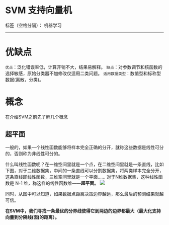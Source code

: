 ﻿# SVM 支持向量机

标签（空格分隔）： 机器学习

---


# 优缺点
`优点`：泛化错误率低，计算开销不大，结果易解释。
`缺点`：对参数调节和核函数的选择敏感，原始分类器不加修改仅适用二类问题。
`适用数据类型`：数值型和标称型数据(离散，分类)。

# 概念
在介绍SVM之前先了解几个概念
## 超平面
一般的，如果一个线性函数能够将样本完全正确的分开，就称这些数据是线性可分的，否则称为非线性可分的。

什么叫线性函数呢？在一维空间里就是一个点，在二维空间里就是一条直线，比如下图，对于二维数据集，中间的一条直线可以分割数据集，将两类样本完全分开，这条直线即线性函数，三维空间里就是一个平面...... 对于N维数据集，这种线性函数是 N-1 维，称这样的线性函数维——**超平面。**
![][1]


  [1]: http://images2015.cnblogs.com/blog/1064149/201612/1064149-20161223104452964-1314182410.png
  
  同时，从图中可以知道，如果数据点距离决策边界越远，那么最后的预测结果就越可信。
 
  **在SVM中，我们寻找一条最优的分界线使得它到两边的边界都最大（最大化支持向量到分隔线(面)的距离）。**